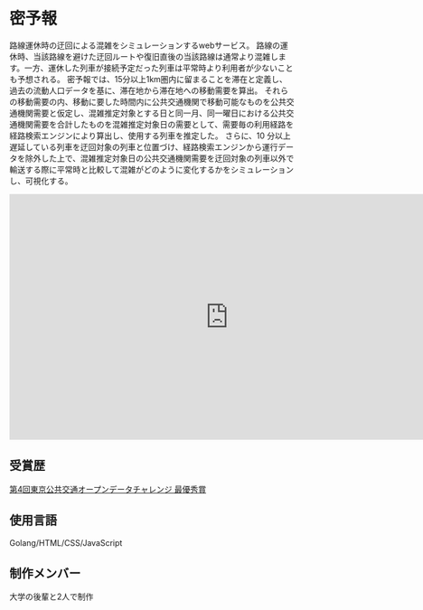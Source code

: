 # 密予報

路線運休時の迂回による混雑をシミュレーションするwebサービス。
路線の運休時、当該路線を避けた迂回ルートや復旧直後の当該路線は通常より混雑します。一方、運休した列車が接続予定だった列車は平常時より利用者が少ないことも予想される。
密予報では、15分以上1km圏内に留まることを滞在と定義し、過去の流動人口データを基に、滞在地から滞在地への移動需要を算出。
それらの移動需要の内、移動に要した時間内に公共交通機関で移動可能なものを公共交通機関需要と仮定し、混雑推定対象とする日と同一月、同一曜日における公共交通機関需要を合計したものを混雑推定対象日の需要として、需要毎の利用経路を経路検索エンジンにより算出し、使用する列車を推定した。
さらに、10 分以上遅延している列車を迂回対象の列車と位置づけ、経路検索エンジンから運行データを除外した上で、混雑推定対象日の公共交通機関需要を迂回対象の列車以外で輸送する際に平常時と比較して混雑がどのように変化するかをシミュレーションし、可視化する。

<iframe width="774" height="435" src="https://www.youtube.com/embed/j1h-ipfxr5I" title="密予報" frameborder="0" allow="accelerometer; autoplay; clipboard-write; encrypted-media; gyroscope; picture-in-picture; web-share" allowfullscreen></iframe>

## 受賞歴

[第4回東京公共交通オープンデータチャレンジ 最優秀賞](https://tokyochallenge.odpt.org/2021/award/01.html#prize02)

## 使用言語

Golang/HTML/CSS/JavaScript

## 制作メンバー

大学の後輩と2人で制作